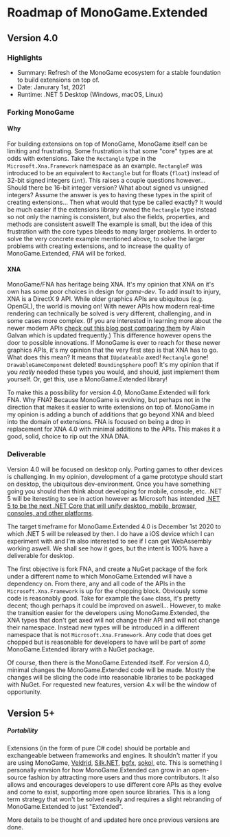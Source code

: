 # Roadmap of MonoGame.Extended

## Version 4.0

### Highlights

* Summary: Refresh of the MonoGame ecosystem for a stable foundation to build extensions on top of.
* Date: Janurary 1st, 2021
* Runtime: .NET 5 Desktop (Windows, macOS, Linux)

### Forking MonoGame

#### Why

For building extensions on top of MonoGame, MonoGame itself can be limiting and frustrating. Some frustration is that some "core" types are at odds with extensions. Take the `Rectangle` type in the `Microsoft.Xna.Framework` namespace as an example. `RectangleF` was introduced to be an equivalent to `Rectangle` but for floats (`float`) instead of 32-bit signed integers (`int`). This raises a couple questions however... Should there be 16-bit integer version? What about signed vs unsigned integers? Assume the answer is yes to having these types in the spirit of creating extensions... Then what would that type be called exactly? It would be much easier if the extensions library owned the `Rectangle` type instead so not only the naming is consistent, but also the fields, properties, and methods are consistent aswell! The example is small, but the idea of this frustration with the core types bleeds to many larger problems. In order to solve the very concrete example mentioned above, to solve the larger problems with creating extensions, and to increase the quality of MonoGame.Extended, *FNA* will be forked.

#### XNA

MonoGame/FNA has heritage being XNA. It's my opinion that XNA on it's own has some poor choices in design for *game-dev*. To add insult to injury, XNA is a DirectX 9 API. While older graphics APIs are ubiquitous (e.g. OpenGL), the world is moving on! With newer APIs how modern real-time rendering can technically be solved is very different, challenging, and in some cases more complex. (If you are interested in learning more about the newer modern APIs [check out this blog post comparing them](https://alain.xyz/blog/comparison-of-modern-graphics-apis) by Alain Galvan which is updated frequently.) This difference however opens the door to possible innovations. If MonoGame is ever to reach for these newer graphics APIs, it's my opinion that the very first step is that XNA has to go. What does this mean? It means that `IUpdateable` axed! `Rectangle` gone! `DrawableGameComponent` deleted! `BoundingSphere` poof! It's my opinion that if you *really* needed these types you would, and should, just implement them yourself. Or, get this, use a MonoGame.Extended library!

To make this a possibility for version 4.0, MonoGame.Extended will fork FNA. Why FNA? Because MonoGame is evolving, but perhaps not in the direction that makes it easier to write extensions on top of. MonoGame in my opinion is adding a bunch of additions that go beyond XNA and bleed into the domain of extensions. FNA is focused on being a drop in replacement for XNA 4.0 with minimal additions to the APIs. This makes it a good, solid, choice to rip out the XNA DNA.

### Deliverable


Version 4.0 will be focused on desktop only. Porting games to other devices is challenging. In my opinion, development of a game prototype should start on desktop, the ubiquitous dev-environment. Once you have something going you should *then* think about developing for mobile, console, etc. .NET 5 will be iteresting to see in action however as Microsoft has intended [.NET 5 to be the next .NET Core that will unify desktop, mobile, browser, consoles, and other platforms](https://devblogs.microsoft.com/dotnet/introducing-net-5/).

The target timeframe for MonoGame.Extended 4.0 is December 1st 2020 to which .NET 5 will be released by then. I do have a iOS device which I can experiment with and I'm also interested to see if I can get WebAssembly working aswell. We shall see how it goes, but the intent is 100% have a deliverable for desktop. 

The first objective is fork FNA, and create a NuGet package of the fork under a different name to which MonoGame.Extended will have a dependency on. From there, any and all code of the APIs in the `Microsoft.Xna.Framework` is up for the chopping block. Obviously some code is reasonably good. Take for example the `Game` class, it's pretty decent; though perhaps it could be improved on aswell... However, to make the transition easier for the developers using MonoGame.Extended, the XNA types that don't get axed will not change their API and will not change their namespace. Instead new types will be introduced in a different namespace that is not `Microsoft.Xna.Framework`. Any code that does get chopped but is reasonable for developers to have will be part of *some* MonoGame.Extended library with a NuGet package.

Of course, then there is the MonoGame.Extended itself. For version 4.0, minimal changes the MonoGame.Extended code will be made. Mostly the changes will be slicing the code into reasonable libraries to be packaged with NuGet. For requested new features, version 4.x will be the window of opportunity.

## Version 5+

##### Portability

Extensions (in the form of pure C# code) should be portable and exchangeable between frameworks and engines. It shouldn't matter if you are using MonoGame, [Veldrid](https://github.com/mellinoe/veldrid), [Silk.NET](https://github.com/Ultz/Silk.NET), [bgfx](https://github.com/bkaradzic/bgfx), [sokol](https://github.com/floooh/sokol), etc. This is something I personally envsion for how MonoGame.Extended can grow in an open-source fashion by attracting more users and thus more contributors. It also allows and encourages developers to use different core APIs as they evolve and come to exist, supporting more open source libraries. This is a long term strategy that won't be solved easily and requires a slight rebranding of MonoGame.Extended to just "Extended".

More details to be thought of and updated here once previous versions are done.

